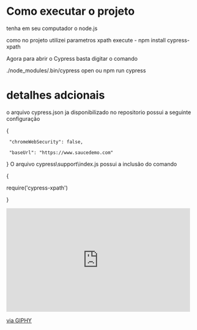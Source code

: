 # Como executar o projeto

tenha em seu computador o node.js

como no projeto utilizei parametros xpath 
 execute - npm install cypress-xpath
 
 
Agora para abrir o Cypress basta digitar o comando

./node_modules/.bin/cypress open ou npm run cypress

# detalhes adcionais

o arquivo cypress.json ja disponibilizado no repositorio possui a seguinte configuração 

{
   
    
     "chromeWebSecurity": false,
        
     "baseUrl": "https://www.saucedemo.com"
          
      
}
 O arquivo cypress\support\index.js possui a inclusão do comando 
 
 {
 
 
require('cypress-xpath')
 
 }

<iframe src="https://giphy.com/embed/IOy9bqLbbk4KsYwtmW" width="480" height="270" frameBorder="0" class="giphy-embed" allowFullScreen></iframe><p><a href="https://giphy.com/gifs/IOy9bqLbbk4KsYwtmW">via GIPHY</a></p>

